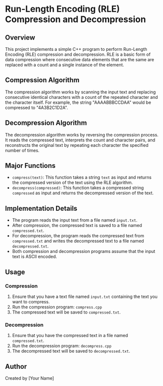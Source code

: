 # Run-Length Encoding (RLE) Compression and Decompression

## Overview
This project implements a simple C++ program to perform Run-Length Encoding (RLE) compression and decompression. RLE is a basic form of data compression where consecutive data elements that are the same are replaced with a count and a single instance of the element.

## Compression Algorithm
The compression algorithm works by scanning the input text and replacing consecutive identical characters with a count of the repeated character and the character itself. For example, the string "AAAABBBCCDAA" would be compressed to "4A3B2C1D2A".

## Decompression Algorithm
The decompression algorithm works by reversing the compression process. It reads the compressed text, interprets the count and character pairs, and reconstructs the original text by repeating each character the specified number of times.

## Major Functions
- `compress(text)`: This function takes a string `text` as input and returns the compressed version of the text using the RLE algorithm.
- `decompress(compressed)`: This function takes a compressed string `compressed` as input and returns the decompressed version of the text.

## Implementation Details
- The program reads the input text from a file named `input.txt`.
- After compression, the compressed text is saved to a file named `compressed.txt`.
- For decompression, the program reads the compressed text from `compressed.txt` and writes the decompressed text to a file named `decompressed.txt`.
- Both compression and decompression programs assume that the input text is ASCII encoded.

## Usage
### Compression
1. Ensure that you have a text file named `input.txt` containing the text you want to compress.
2. Run the compression program: `compress.cpp`
3. The compressed text will be saved to `compressed.txt`.

### Decompression
1. Ensure that you have the compressed text in a file named `compressed.txt`.
2. Run the decompression program: `decompress.cpp`
4. The decompressed text will be saved to `decompressed.txt`.

## Author
Created by [Your Name]

